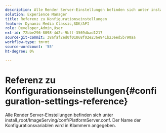 ```yaml
---
description: Alle Render Server-Einstellungen befinden sich unter install_root/ImageServing/conf/PlatformServer.conf. Der Name der Konfigurationsvariablen wird in Klammern angegeben.
solution: Experience Manager
title: Referenz zu Konfigurationseinstellungen
feature: Dynamic Media Classic,SDK/API
role: Developer,Admin,User
exl-id: 72bbe296-8098-4d2c-9bff-3569dbad1217
source-git-commit: 38afaf2ed0f01868f02e236e941b23eed5b790aa
workflow-type: tm+mt
source-wordcount: '55'
ht-degree: 0%

---
```


# Referenz zu Konfigurationseinstellungen{#configuration-settings-reference}

Alle Render Server-Einstellungen befinden sich unter install_root/ImageServing/conf/PlatformServer.conf. Der Name der Konfigurationsvariablen wird in Klammern angegeben.

